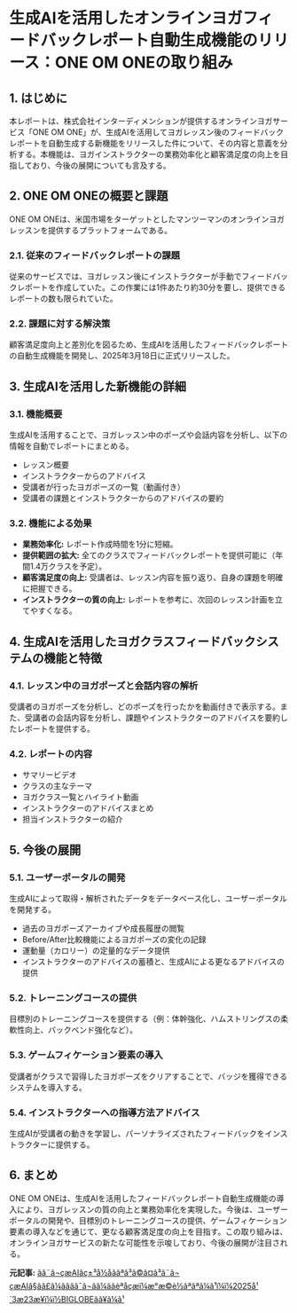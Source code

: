 # 生成AIを活用したオンラインヨガフィードバックレポート自動生成機能のリリース：ONE OM ONEの取り組み

## 1. はじめに

本レポートは、株式会社インターディメンションが提供するオンラインヨガサービス「ONE OM ONE」が、生成AIを活用してヨガレッスン後のフィードバックレポートを自動生成する新機能をリリースした件について、その内容と意義を分析する。本機能は、ヨガインストラクターの業務効率化と顧客満足度の向上を目指しており、今後の展開についても言及する。

## 2. ONE OM ONEの概要と課題

ONE OM ONEは、米国市場をターゲットとしたマンツーマンのオンラインヨガレッスンを提供するプラットフォームである。

### 2.1. 従来のフィードバックレポートの課題

従来のサービスでは、ヨガレッスン後にインストラクターが手動でフィードバックレポートを作成していた。この作業には1件あたり約30分を要し、提供できるレポートの数も限られていた。

### 2.2. 課題に対する解決策

顧客満足度向上と差別化を図るため、生成AIを活用したフィードバックレポートの自動生成機能を開発し、2025年3月18日に正式リリースした。

## 3. 生成AIを活用した新機能の詳細

### 3.1. 機能概要

生成AIを活用することで、ヨガレッスン中のポーズや会話内容を分析し、以下の情報を自動でレポートにまとめる。

* レッスン概要
* インストラクターからのアドバイス
* 受講者が行ったヨガポーズの一覧（動画付き）
* 受講者の課題とインストラクターからのアドバイスの要約

### 3.2. 機能による効果

* **業務効率化:** レポート作成時間を1分に短縮。
* **提供範囲の拡大:** 全てのクラスでフィードバックレポートを提供可能に（年間1.4万クラスを予定）。
* **顧客満足度の向上:** 受講者は、レッスン内容を振り返り、自身の課題を明確に把握できる。
* **インストラクターの質の向上:** レポートを参考に、次回のレッスン計画を立てやすくなる。

## 4. 生成AIを活用したヨガクラスフィードバックシステムの機能と特徴

### 4.1. レッスン中のヨガポーズと会話内容の解析

受講者のヨガポーズを分析し、どのポーズを行ったかを動画付きで表示する。また、受講者の会話内容を分析し、課題やインストラクターのアドバイスを要約したレポートを提供する。

### 4.2. レポートの内容

* サマリービデオ
* クラスの主なテーマ
* ヨガクラス一覧とハイライト動画
* インストラクターのアドバイスまとめ
* 担当インストラクターの紹介

## 5. 今後の展開

### 5.1. ユーザーポータルの開発

生成AIによって取得・解析されたデータをデータベース化し、ユーザーポータルを開発する。

* 過去のヨガポーズアーカイブや成長履歴の閲覧
* Before/After比較機能によるヨガポーズの変化の記録
* 運動量（カロリー）の定量的なデータ提供
* インストラクターのアドバイスの蓄積と、生成AIによる更なるアドバイスの提供

### 5.2. トレーニングコースの提供

目標別のトレーニングコースを提供する（例：体幹強化、ハムストリングスの柔軟性向上、バックベンド強化など）。

### 5.3. ゲームフィケーション要素の導入

受講者がクラスで習得したヨガポーズをクリアすることで、バッジを獲得できるシステムを導入する。

### 5.4. インストラクターへの指導方法アドバイス

生成AIが受講者の動きを学習し、パーソナライズされたフィードバックをインストラクターに提供する。

## 6. まとめ

ONE OM ONEは、生成AIを活用したフィードバックレポート自動生成機能の導入により、ヨガレッスンの質の向上と業務効率化を実現した。今後は、ユーザーポータルの開発や、目標別のトレーニングコースの提供、ゲームフィケーション要素の導入などを通じて、更なる顧客満足度の向上を目指す。この取り組みは、オンラインヨガサービスの新たな可能性を示唆しており、今後の展開が注目される。


**元記事:** [ãã¨ã¬çæAIãç±³å½åããªã³ã©ã¤ã³ã¨ã¬ çæAIã§ãã£ã¼ãããã¯ã¬ãã¼ããèªåçæï¼æ°æ©è½ãªãªã¼ã¹ï¼ï¼2025å¹´3æ23æ¥ï¼ï½BIGLOBEãã¥ã¼ã¹](https://news.biglobe.ne.jp/economy/0323/prt_250323_3022327127.html)